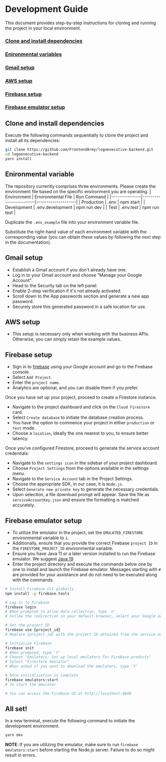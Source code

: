# Development Guide
This document provides step-by-step instructions for cloning and running the project in your local environment.

### [Clone and install dependencies](#clone-and-install-dependencies)
### [Enironmental variables](#enironmental-variable)
### [Gmail setup](#gmail-setup)
### [AWS setup](#aws-setup)
### [Firebase setup](#firebase-setup)
### [Firebase emulator setup](#firebase-emulator-setup)

## Clone and install dependencies
Execute the following commands sequentially to clone the project and install all its dependencies:
```sh
git clone https://github.com/FrontendArmy/logoexecutive-backend.git
cd logoexecutive-backend
yarn install
```

## Enironmental variable
The repository currently comprises three environments. Please create the environment file based on the specific environment you are operating.
| Environment   | Environmental File     | Run Command        |
|---------------|------------------------|--------------------|
| Production    | .env                   | npm start          |
| Development   | .env.development       | npm run dev          |
| Test          | .env.test              | npm run test       |

Duplicate the `.env_example` file into your environment variable file.

Substitute the right-hand value of each environment variable with the corresponding value (you can obtain these values by following the next step in the documentation).

## Gmail setup
- Establish a Gmail account if you don't already have one.
- Log in to your Gmail account and choose "Manage your Google Account".
- Head to the Security tab on the left panel.
- Enable 2-step verification if it's not already activated.
- Scroll down to the App passwords section and generate a new app password.
- Securely store this generated password in a safe location for use.

## AWS setup
- This setup is necessary only when working with the business APIs. Otherwise, you can simply retain the example values.

## Firebase setup
- Sign in to [firebase](https://firebase.google.com/)  using your Google account and go to the Firebase console.
- Select `Add Project`.
- Enter the `project name`.
- Analytics are optional, and you can disable them if you prefer.

Once you have set up your project, proceed to create a Firestore instance.
- Navigate to the project dashboard and click on the `Cloud Firestore` card.
- Select `Create database` to initiate the database creation process.
- You have the option to commence your project in either `production` or `test` mode.
- Choose a `location`, ideally the one nearest to you, to ensure better latency.

Once you've configured Firestore, proceed to generate the service account credentials:
- Navigate to the `settings icon` in the sidebar of your project dashboard.
- Choose `Project Settings` from the options available in the settings menu.
- Navigate to the `Service Account` tab in the Project Settings.
- Choose the appropriate SDK, in our case, it is `Node.js`.
- Select `Generate new private key` to generate the necessary credentials.
- Upon selection, a file download prompt will appear. Save the file as `serviceAccountKey.json` and ensure the formatting is matched accurately.

## Firebase emulator setup
- To utilize the emulator in the project, set the `EMULATED_FIRESTORE` environmental variable to `1`.
- Additionally, ensure that you provide the correct Firebase `project ID` in the `FIRESTORE_PROJECT_ID` environmental variable.
- Ensure you have Java 11 or a later version installed to run the Firebase emulator. We suggest [Java 19](https://www.oracle.com/java/technologies/javase/jdk19-archive-downloads.html)
- Enter the project directory and execute the commands below one by one to install and launch the Firebase emulator. Messages starting with `#` are provided for your assistance and do not need to be executed along with the commands.
```sh
# Install Firebase CLI globally
npm install -g firebase-tools

# Log in to Firebase
firebase login
# When prompted to allow data collection, type 'n'
# Follow the redirection in your default browser, select your Google account, and click 'allow'

# Set the project ID
firebase use {project_id}
# Replace {project_id} with the project ID obtained from the service account file

# Initialize Firebase
firebase init
# When prompted, type 'Y'
# Choose "Emulators: Set up local emulators for Firebase products"
# Select "Firestore Emulator"
# When asked if you want to download the emulators, type 'Y'

# Once initialization is complete
firebase emulators:start
# To start the emulator

# You can access the Firebase UI at http://localhost:4040
```

## All set! 
In a new terminal, execute the following command to initiate the development environment.
```sh
yarn dev
```
**NOTE**: If you are utilizing the emulator, make sure to run `firebase emulators:start` before starting the Node.js server. Failure to do so might result in errors.
